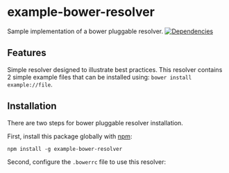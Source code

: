 # example-bower-resolver
Sample implementation of a bower pluggable resolver.
[![Dependencies](https://david-dm.org/evanjbowling/example-bower-resolver.svg)](https://david-dm.org/evanjbowling/example-bower-resolver)


## Features
Simple resolver designed to illustrate best practices. This resolver contains
2 simple example files that can be installed using: `bower install example://file`.

## Installation
There are two steps for bower pluggable resolver installation.

First, install this package globally with [npm]():

    npm install -g example-bower-resolver

Second, configure the `.bowerrc` file to use this resolver:
